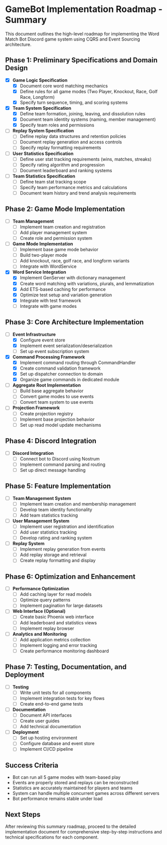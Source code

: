 # GameBot Implementation Roadmap - Summary

This document outlines the high-level roadmap for implementing the Word Match Bot Discord game system using CQRS and Event Sourcing architecture.

## Phase 1: Preliminary Specifications and Domain Design

- [x] **Game Logic Specification**
  - [x] Document core word matching mechanics
  - [x] Define rules for all game modes (Two Player, Knockout, Race, Golf Race, Longform)
  - [x] Specify turn sequence, timing, and scoring systems

- [x] **Team System Specification**
  - [x] Define team formation, joining, leaving, and dissolution rules
  - [x] Document team identity systems (naming, member management)
  - [x] Specify team roles and permissions

- [ ] **Replay System Specification**
  - [ ] Define replay data structures and retention policies
  - [ ] Document replay generation and access controls
  - [ ] Specify replay formatting requirements

- [ ] **User Statistics Specification**
  - [ ] Define user stat tracking requirements (wins, matches, streaks)
  - [ ] Specify rating algorithm and progression
  - [ ] Document leaderboard and ranking systems

- [ ] **Team Statistics Specification**
  - [ ] Define team stat tracking scope
  - [ ] Specify team performance metrics and calculations
  - [ ] Document team history and trend analysis requirements

## Phase 2: Game Mode Implementation

- [ ] **Team Management**
  - [ ] Implement team creation and registration
  - [ ] Add player management system
  - [ ] Create role and permission system

- [ ] **Game Mode Implementation**
  - [ ] Implement base game mode behavior
  - [ ] Build two-player mode
  - [ ] Add knockout, race, golf race, and longform variants
  - [ ] Integrate with WordService

- [x] **Word Service Integration**
  - [x] Implement GenServer with dictionary management
  - [x] Create word matching with variations, plurals, and lemmatization 
  - [x] Add ETS-based caching for performance
  - [x] Optimize test setup and variation generation
  - [x] Integrate with test framework
  - [ ] Integrate with game modes

## Phase 3: Core Architecture Implementation

- [ ] **Event Infrastructure**
  - [x] Configure event store
  - [x] Implement event serialization/deserialization
  - [ ] Set up event subscription system

- [x] **Command Processing Framework**
  - [x] Implement command routing through CommandHandler
  - [x] Create command validation framework
  - [x] Set up dispatcher connection to domain
  - [x] Organize game commands in dedicated module

- [ ] **Aggregate Root Implementation**
  - [ ] Build base aggregate behavior
  - [ ] Convert game modes to use events
  - [ ] Convert team system to use events

- [ ] **Projection Framework**
  - [ ] Create projection registry
  - [ ] Implement base projection behavior
  - [ ] Set up read model update mechanisms

## Phase 4: Discord Integration

- [ ] **Discord Integration**
  - [ ] Connect bot to Discord using Nostrum
  - [ ] Implement command parsing and routing
  - [ ] Set up direct message handling

## Phase 5: Feature Implementation

- [ ] **Team Management System**
  - [ ] Implement team creation and membership management
  - [ ] Develop team identity functionality
  - [ ] Add team statistics tracking

- [ ] **User Management System**
  - [ ] Implement user registration and identification
  - [ ] Add user statistics tracking
  - [ ] Develop rating and ranking system

- [ ] **Replay System**
  - [ ] Implement replay generation from events
  - [ ] Add replay storage and retrieval
  - [ ] Create replay formatting and display

## Phase 6: Optimization and Enhancement

- [ ] **Performance Optimization**
  - [ ] Add caching layer for read models
  - [ ] Optimize query patterns
  - [ ] Implement pagination for large datasets

- [ ] **Web Interface (Optional)**
  - [ ] Create basic Phoenix web interface
  - [ ] Add leaderboard and statistics views
  - [ ] Implement replay browser

- [ ] **Analytics and Monitoring**
  - [ ] Add application metrics collection
  - [ ] Implement logging and error tracking
  - [ ] Create performance monitoring dashboard

## Phase 7: Testing, Documentation, and Deployment

- [ ] **Testing**
  - [ ] Write unit tests for all components
  - [ ] Implement integration tests for key flows
  - [ ] Create end-to-end game tests

- [ ] **Documentation**
  - [ ] Document API interfaces
  - [ ] Create user guides
  - [ ] Add technical documentation

- [ ] **Deployment**
  - [ ] Set up hosting environment
  - [ ] Configure database and event store
  - [ ] Implement CI/CD pipeline

## Success Criteria

- Bot can run all 5 game modes with team-based play
- Events are properly stored and replays can be reconstructed
- Statistics are accurately maintained for players and teams
- System can handle multiple concurrent games across different servers
- Bot performance remains stable under load

## Next Steps

After reviewing this summary roadmap, proceed to the detailed implementation document for comprehensive step-by-step instructions and technical specifications for each component. 